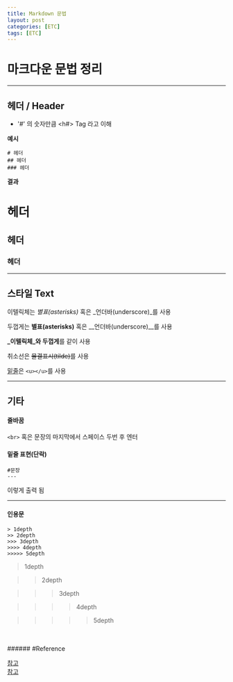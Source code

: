 ```yaml
---
title: Markdown 문법
layout: post
categories: [ETC]
tags: [ETC]
---
```


# 마크다운 문법 정리

---

## 헤더 / Header
- '#' 의 숫자만큼 <h#> Tag 라고 이해


**예시**

```
# 헤더
## 헤더
### 헤더
```

**결과**
# 헤더

## 헤더

### 헤더

---


## 스타일 Text


이텔릭체는 *별표(asterisks)* 혹은 _언더바(underscore)_를 사용


두껍게는 **별표(asterisks)** 혹은 __언더바(underscore)__를 사용


**_이텔릭체_와 두껍게**를 같이 사용


취소선은 ~~물결표시(tilde)~~를 사용


<u>밑줄</u>은 `<u></u>`를 사용

---

## 기타

#### 줄바꿈
`<br>` 혹은 문장의 마지막에서 스페이스 두번 후 엔터  

#### 밑줄 표현(단락)

```
#문장
---
```

이렇게 출력 됨  

---

#### 인용문
```
> 1depth
>> 2depth
>>> 3depth
>>>> 4depth
>>>>> 5depth
```  

> 1depth  

>> 2depth  

>>> 3depth  

>>>> 4depth  

>>>>> 5depth

<br/>
<br/>
###### #Reference  

[참고](https://heropy.blog/2017/09/30/markdown/)<br/>
[참고](https://heropy.blog/2017/09/30/markdown/)<br/>
